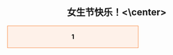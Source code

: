 ## <center>女生节快乐！<\center>



<html>
<head>
<title>1</title>
<style>
#text {
border: 1px solid #FA9150;
width: 300px;
background: #FEF1E9;
color: #000000;
line-height: 50px;
text-align: center;
font-size: 14px;
font-weight: bold;
}
</style>
<script>
  <center>
function content() {
var butong_net = new Array('我是你的蛙儿子，照片每天寄给妈','女神节快乐','今年横幅特别小，钱都拿去买礼物了','欢迎关注材51公众号“材吾伊”，祝你有个美白的容颜','我是个野路子，偏偏被你制服','我喜欢你呢','这是一个表白'); 
var butong_net2 = Math.floor(Math.random() * butong_net.length); 
var text = document.getElementById("text");
text.firstChild.nodeValue = butong_net[butong_net2];
}
window.onload = content;
    <\center>
</script>
</head>
<body>
<p id="text">1</p>
</body>
</html>
